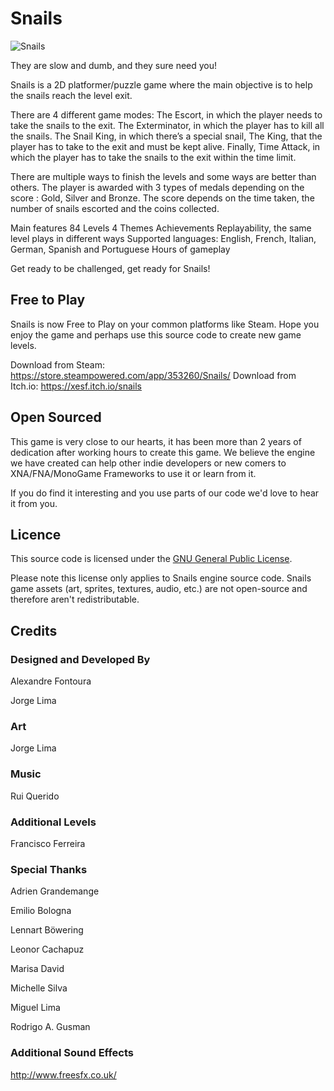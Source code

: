 # Snails

![Snails](snails-header.jpg)

They are slow and dumb, and they sure need you!

Snails is a 2D platformer/puzzle game where the main objective is to help the snails reach the level exit.

There are 4 different game modes: The Escort, in which the player needs to take the snails to the exit. The Exterminator, in which the player has to kill all the snails. The Snail King, in which there’s a special snail, The King, that the player has to take to the exit and must be kept alive. Finally, Time Attack, in which the player has to take the snails to the exit within the time limit.

There are multiple ways to finish the levels and some ways are better than others. The player is awarded with 3 types of medals depending on the score : Gold, Silver and Bronze. The score depends on the time taken, the number of snails escorted and the coins collected.

Main features
84 Levels
4 Themes
Achievements
Replayability, the same level plays in different ways
Supported languages: English, French, Italian, German, Spanish and Portuguese
Hours of gameplay

Get ready to be challenged, get ready for Snails!


## Free to Play

Snails is now Free to Play on your common platforms like Steam.
Hope you enjoy the game and perhaps use this source code to create new game levels.

Download from Steam: https://store.steampowered.com/app/353260/Snails/
Download from Itch.io: https://xesf.itch.io/snails


## Open Sourced

This game is very close to our hearts, it has been more than 2 years of dedication after working hours to create this game. We believe the engine we have created can help other indie developers or new comers to XNA/FNA/MonoGame Frameworks to use it or learn from it.

If you do find it interesting and you use parts of our code we'd love to hear it from you.

## Licence
This source code is licensed under the [GNU General Public License](LICENSE).

Please note this license only applies to Snails engine source code. Snails game assets (art, sprites, textures, audio, etc.) are not open-source and therefore aren't redistributable.


## Credits

### Designed and Developed By
Alexandre Fontoura

Jorge Lima

### Art
Jorge Lima

### Music
Rui Querido

### Additional Levels
Francisco Ferreira

### Special Thanks
Adrien Grandemange

Emilio Bologna

Lennart Böwering

Leonor Cachapuz

Marisa David

Michelle Silva

Miguel Lima

Rodrigo A. Gusman


### Additional Sound Effects
http://www.freesfx.co.uk/

